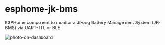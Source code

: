 # esphome-jk-bms

ESPHome component to monitor a Jikong Battery Management System (JK-BMS) via UART-TTL or BLE

![photo-on-dashboard](photo-on-dashboard)

